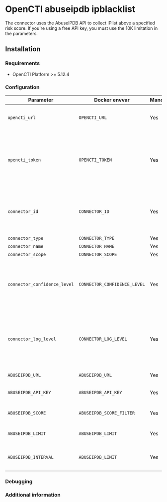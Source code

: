 # OpenCTI abuseipdb ipblacklist

The connector uses the AbuseIPDB API to collect IPlist above a specified risk score.
If you're using a free API key, you must use the 10K limitation in the parameters.

## Installation

### Requirements

- OpenCTI Platform >= 5.12.4

### Configuration

| Parameter                            | Docker envvar                       | Mandatory    | Description                                                                                                                                                |
| ------------------------------------ | ----------------------------------- | ------------ | ---------------------------------------------------------------------------------------------------------------------------------------------------------- |
| `opencti_url`                        | `OPENCTI_URL`                       | Yes          | The URL of the OpenCTI platform.                                                                                                                           |
| `opencti_token`                      | `OPENCTI_TOKEN`                     | Yes          | The default admin token configured in the OpenCTI platform parameters file.                                                                                |
| `connector_id`                       | `CONNECTOR_ID`                      | Yes          | A valid arbitrary `UUIDv4` that must be unique for this connector.                                                                                         |
| `connector_type`                     | `CONNECTOR_TYPE`                   | Yes          |                                                                                                       |
| `connector_name`                     | `CONNECTOR_NAME`           | Yes          |                                                                                                                                           |
| `connector_scope`                    | `CONNECTOR_SCOPE`                   | Yes          |                                                                                                 |
| `connector_confidence_level`         | `CONNECTOR_CONFIDENCE_LEVEL`        | Yes          | The default confidence level for created sightings (a number between 1 and 100).                                                                             |
| `connector_log_level`                | `CONNECTOR_LOG_LEVEL`               | Yes          | The log level for this connector, could be `debug`, `info`, `warn` or `error` (less verbose).                                                              |
| `ABUSEIPDB_URL`                      | `ABUSEIPDB_URL`                | Yes          | the abuse IPDB URL                                                                                                                |
| `ABUSEIPDB_API_KEY`                  | `ABUSEIPDB_API_KEY`                | Yes          | Your Abuse IPDB API KEY                                                                                                                |
| `ABUSEIPDB_SCORE`                    | `ABUSEIPDB_SCORE_FILTER`                | Yes          | AbuseIPDB Score Limitation                                                                                                                |
| `ABUSEIPDB_LIMIT`                    | `ABUSEIPDB_LIMIT`                | Yes          | limit number of result itself                                                                                                               |
| `ABUSEIPDB_INTERVAL`                 | `ABUSEIPDB_LIMIT`                | Yes          | interval between 2 collect itself                                                                                                                |
### Debugging ###

<!-- Any additional information to help future users debug and report detailed issues concerning this connector -->

### Additional information

<!--
Any additional information about this connector
* What information is ingested/updated/changed
* What should the user take into account when using this connector
* ...
-->


